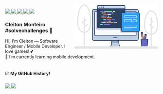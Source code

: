 <img width="277px" max-width="277px" align="right" src="https://raw.githubusercontent.com/cleitonmonteiro/cleitonmonteiro/master/image/computer-desk.png" alt="Computer desk">

<p align="left">
  <a href="https://cleitonmonteiro.github.io" alt="LinkedIn">
    <img src="https://img.shields.io/badge/website-000000?style=for-the-badge&logo=About.me&logoColor=white"/>
  </a>

  <a href="https://www.linkedin.com/in/cleitonmonteiroz" alt="LinkedIn">
    <img src="https://img.shields.io/badge/linkedin-%230077B5.svg?style=for-the-badge&logo=linkedin&logoColor=white"/>
  </a>

  <a href="mailto:cleitonmonteiro.dev@gmail.com" alt="Gmail">
    <img src="https://img.shields.io/badge/Gmail-D14836?style=for-the-badge&logo=gmail&logoColor=white"/>
  </a>
  
  <a href="https://www.hackerrank.com/cleitonmonteiro" alt="Hackerrank">
    <img src="https://img.shields.io/badge/-Hackerrank-2EC866?style=for-the-badge&logo=HackerRank&logoColor=white" />
  </a>

  <a href="https://www.instagram.com/cleitonmonteiroz/" alt="Instagram">
    <img src="https://img.shields.io/badge/Instagram-%23E4405F.svg?style=for-the-badge&logo=Instagram&logoColor=white" />
  </a>
</p>


<p align="left"> 
  <h3><b>Cleiton Monteiro #solvechallenges 👋</b></h3>
  Hi, I'm Cleiton — Software Engineer / Mobile Developer. I love games! 💕 <br>
  🌱 I’m currently learning mobile development.
  <br><br>
</p>

<p align="left">
  <h4>📈 My GitHub History!</h4>
  <a href="https://github.com/cleitonmonteiro">
    <img height="180em" src="https://github-readme-stats.vercel.app/api?username=cleitonmonteiro&theme=noctis_minimus&show_icons=true" />
    <img height="180em" src="https://github-readme-stats.vercel.app/api/top-langs/?username=cleitonmonteiro&theme=noctis_minimus&layout=compact" />
  </a>
</p>
